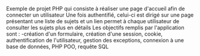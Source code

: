 Exemple de projet PHP qui consiste à réaliser une page d'accueil afin de connecter un utilisateur
Une fois authentifié, celui-ci est dirigé sur une page présentant une liste de sujets et un lien permet à chaque utilisateur de consulter les sujets plus en détails
Les objectifs remplis par l'application sont :
-création d'un formulaire, création d'une session, cookie, authentification de l'utilisateur, gestion des exceptions, connexion à une base de données, PHP POO, requête SQL

